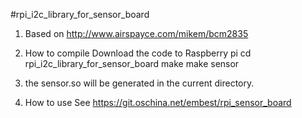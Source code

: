 #rpi_i2c_library_for_sensor_board

1. Based on http://www.airspayce.com/mikem/bcm2835
2. How to compile
	Download the code to Raspberry pi
	cd rpi_i2c_library_for_sensor_board
	make
	make sensor

3. the sensor.so will be generated in the current directory.
4. How to use
	See https://git.oschina.net/embest/rpi_sensor_board 
	
